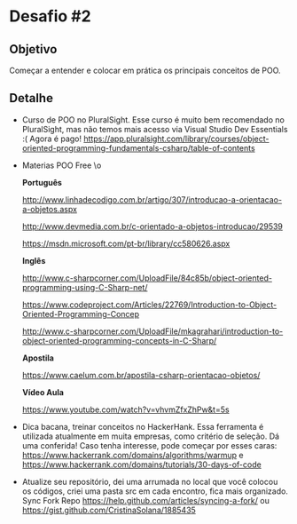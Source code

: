 # Desafio #2

## Objetivo

Começar a entender e colocar em prática os principais conceitos de POO. 
     
## Detalhe

- Curso de POO no PluralSight. Esse curso é muito bem recomendado no PluralSight, mas não temos mais acesso via Visual Studio Dev Essentials :( Agora é pago!
https://app.pluralsight.com/library/courses/object-oriented-programming-fundamentals-csharp/table-of-contents

- Materias POO Free \o

    **Português**

    http://www.linhadecodigo.com.br/artigo/307/introducao-a-orientacao-a-objetos.aspx

    http://www.devmedia.com.br/c-orientado-a-objetos-introducao/29539

    https://msdn.microsoft.com/pt-br/library/cc580626.aspx

    **Inglês**

    http://www.c-sharpcorner.com/UploadFile/84c85b/object-oriented-programming-using-C-Sharp-net/

    https://www.codeproject.com/Articles/22769/Introduction-to-Object-Oriented-Programming-Concep

    http://www.c-sharpcorner.com/UploadFile/mkagrahari/introduction-to-object-oriented-programming-concepts-in-C-Sharp/

    **Apostila**

    https://www.caelum.com.br/apostila-csharp-orientacao-objetos/

    **Vídeo Aula**

    https://www.youtube.com/watch?v=vhvmZfxZhPw&t=5s

- Dica bacana, treinar conceitos no HackerHank. Essa ferramenta é utilizada atualmente em muita empresas, como critério de seleção. Dá uma conferida!
Caso tenha interesse, pode começar por esses caras:
https://www.hackerrank.com/domains/algorithms/warmup e 
https://www.hackerrank.com/domains/tutorials/30-days-of-code

- Atualize seu repositório, dei uma arrumada no local que você colocou os códigos, criei uma pasta src em cada encontro, fica mais organizado.
Sync Fork Repo
https://help.github.com/articles/syncing-a-fork/
ou
https://gist.github.com/CristinaSolana/1885435